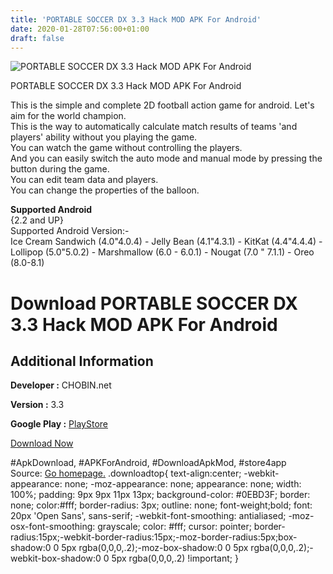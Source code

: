 ```yaml
---
title: 'PORTABLE SOCCER DX 3.3 Hack MOD APK For Android'
date: 2020-01-28T07:56:00+01:00
draft: false
---
```


![PORTABLE SOCCER DX 3.3 Hack MOD APK For Android](https://i0.wp.com/apkhome.net/wp-content/uploads/2018/06/PORTABLE-SOCCER-DX-3.3.png "PORTABLE SOCCER DX 3.3 Hack MOD APK For Android")

  

PORTABLE SOCCER DX 3.3 Hack MOD APK For Android

This is the simple and complete 2D football action game for android. Let's aim for the world champion.  
This is the way to automatically calculate match results of teams 'and players' ability without you playing the game.  
You can watch the game without controlling the players.  
And you can easily switch the auto mode and manual mode by pressing the button during the game.  
You can edit team data and players.  
You can change the properties of the balloon.

**Supported Android**  
{2.2 and UP}  
Supported Android Version:-  
Ice Cream Sandwich (4.0"4.0.4) - Jelly Bean (4.1"4.3.1) - KitKat (4.4"4.4.4) - Lollipop (5.0"5.0.2) - Marshmallow (6.0 - 6.0.1) - Nougat (7.0 " 7.1.1) - Oreo (8.0-8.1)

Download PORTABLE SOCCER DX 3.3 Hack MOD APK For Android
========================================================

Additional Information
----------------------

**Developer :** CHOBIN.net

**Version :** 3.3

**Google Play :** [PlayStore](https://play.google.com/store/apps/details?id=net.chobin.android.psdx)

  

[Download Now](https://store4app.co/post/portable-soccer-dx-3-3-hack-mod-apk-for-android_1573671425)

  
#ApkDownload, #APKForAndroid, #DownloadApkMod, #store4app  
Source: [Go homepage.](https://store4app.co/post/portable-soccer-dx-3-3-hack-mod-apk-for-android_1573671425) .downloadtop{ text-align:center; -webkit-appearance: none; -moz-appearance: none; appearance: none; width: 100%; padding: 9px 9px 11px 13px; background-color: #0EBD3F; border: none; color:#fff; border-radius: 3px; outline: none; font-weight;bold; font: 20px 'Open Sans', sans-serif; -webkit-font-smoothing: antialiased; -moz-osx-font-smoothing: grayscale; color: #fff; cursor: pointer; border-radius:15px;-webkit-border-radius:15px;-moz-border-radius:5px;box-shadow:0 0 5px rgba(0,0,0,.2);-moz-box-shadow:0 0 5px rgba(0,0,0,.2);-webkit-box-shadow:0 0 5px rgba(0,0,0,.2) !important; }